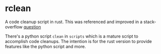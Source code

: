 # rclean

A code cleanup script in rust. This was referenced and improved in a stack-overflow [question](https://stackoverflow.com/questions/76797185/how-to-write-a-recursive-file-directory-code-cleanup-function-in-rust)

There's a python script `clean` in `scripts` which is a mature script to
accomplish code cleanups. The intention is for the rust version to provide features like the python script and more.





